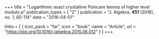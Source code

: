 +++
title = "Logarithmic exact crystalline Poincare lemma of higher level modulo p"
publication_types = [ "2" ]
publication = "J. Algebra, **451** (2016), no. 1, 85-114"
date = "2016-04-01"

links = [ { icon_pack = "far", icon = "book", name = "Article", url = "https://doi.org/10.1016/j.jalgebra.2015.06.012" } ]
+++

